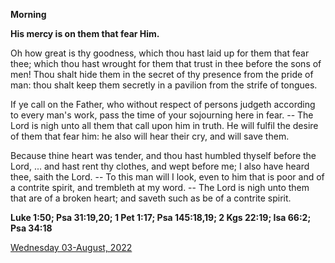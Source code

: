 **Morning**

**His mercy is on them that fear Him.**
 
Oh how great is thy goodness, which thou hast laid up for them that fear thee; which thou hast wrought for them that trust in thee before the sons of men! Thou shalt hide them in the secret of thy presence from the pride of man: thou shalt keep them secretly in a pavilion from the strife of tongues.
 
If ye call on the Father, who without respect of persons judgeth according to every man's work, pass the time of your sojourning here in fear. -- The Lord is nigh unto all them that call upon him in truth. He will fulfil the desire of them that fear him: he also will hear their cry, and will save them.
 
Because thine heart was tender, and thou hast humbled thyself before the Lord, ... and hast rent thy clothes, and wept before me; I also have heard thee, saith the Lord. -- To this man will I look, even to him that is poor and of a contrite spirit, and trembleth at my word. -- The Lord is nigh unto them that are of a broken heart; and saveth such as be of a contrite spirit.  

**Luke 1:50; Psa 31:19,20; 1 Pet 1:17; Psa 145:18,19; 2 Kgs 22:19; Isa 66:2; Psa 34:18**

[Wednesday 03-August, 2022](https://t.me/daily_light)

